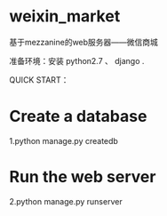 weixin_market
=============

基于mezzanine的web服务器——微信商城


准备环境：安装 python2.7 、 django .



QUICK START：


# Create a database
1.python manage.py createdb


# Run the web server
2.python manage.py runserver
